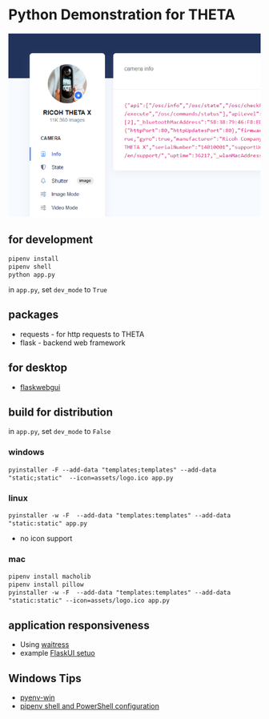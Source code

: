 # Python Demonstration for THETA

![screenshot](readme_assets/screenshot.png)

## for development

```text
pipenv install
pipenv shell
python app.py
```

in `app.py`, set `dev_mode` to `True`

## packages

* requests - for http requests to THETA
* flask - backend web framework

## for desktop

* [flaskwebgui](https://github.com/ClimenteA/flaskwebgui/tree/master)

## build for distribution

in `app.py`, set `dev_mode` to `False`

### windows

```text
pyinstaller -F --add-data "templates;templates" --add-data "static;static"  --icon=assets/logo.ico app.py
```

### linux

```text
pyinstaller -w -F  --add-data "templates:templates" --add-data "static:static" app.py
```

* no icon support

### mac

```text
pipenv install macholib
pipenv install pillow
pyinstaller -w -F  --add-data "templates:templates" --add-data "static:static" --icon=assets/logo.ico app.py
```

## application responsiveness

* Using [waitress](https://pypi.org/project/waitress/)
* example [FlaskUI setuo](https://github.com/ClimenteA/flaskwebgui/blob/master/examples/flask-desktop/main.py)

## Windows Tips

* [pyenv-win](https://github.com/pyenv-win/pyenv-win)
* [pipenv shell and PowerShell configuration](https://github.com/pypa/pipenv/issues/4264#issuecomment-845445399)
